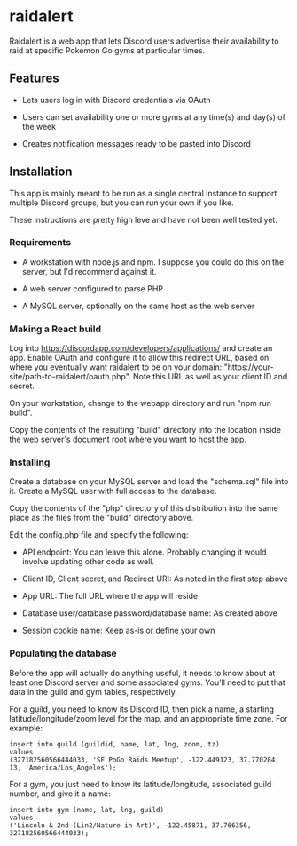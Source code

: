 # raidalert
Raidalert is a web app that lets Discord users advertise their availability
to raid at specific Pokemon Go gyms at particular times.

## Features

 - Lets users log in with Discord credentials via OAuth

 - Users can set availability one or more gyms at any time(s) and day(s) of
   the week

 - Creates notification messages ready to be pasted into Discord

## Installation

This app is mainly meant to be run as a single central instance to support
multiple Discord groups, but you can run your own if you like.

These instructions are pretty high leve and have not been well tested yet.

### Requirements

 - A workstation with node.js and npm.  I suppose you could do this on the
   server, but I'd recommend against it.

 - A web server configured to parse PHP

 - A MySQL server, optionally on the same host as the web server

### Making a React build

Log into https://discordapp.com/developers/applications/ and create an app. 
Enable OAuth and configure it to allow this redirect URL, based on where you
eventually want raidalert to be on your domain:
"https://your-site/path-to-raidalert/oauth.php".  Note this URL as well as
your client ID and secret.

On your workstation, change to the webapp directory and run "npm run build". 

Copy the contents of the resulting "build" directory into the location
inside the web server's document root where you want to host the app.

### Installing

Create a database on your MySQL server and load the "schema.sql" file into
it.  Create a MySQL user with full access to the database.

Copy the contents of the "php" directory of this distribution into the same
place as the files from the "build" directory above.

Edit the config.php file and specify the following:

 - API endpoint: You can leave this alone. Probably changing it would
   involve updating other code as well.

 - Client ID, Client secret, and Redirect URI: As noted in the first step
   above

 - App URL: The full URL where the app will reside

 - Database user/database password/database name: As created above

 - Session cookie name: Keep as-is or define your own

### Populating the database

Before the app will actually do anything useful, it needs to know about at
least one Discord server and some associated gyms.  You'll need to put that
data in the guild and gym tables, respectively. 

For a guild, you need to know its Discord ID, then pick a name, a starting
latitude/longitude/zoom level for the map, and an appropriate time zone. 
For example:

```
insert into guild (guildid, name, lat, lng, zoom, tz)
values
(327182560566444033, 'SF PoGo Raids Meetup', -122.449123, 37.770284, 13, 'America/Los_Angeles');
```

For a gym, you just need to know its latitude/longitude, associated guild
number, and give it a name:

```
insert into gym (name, lat, lng, guild)
values
('Lincoln & 2nd (Lin2/Nature in Art)', -122.45871, 37.766356, 327182560566444033);
```
